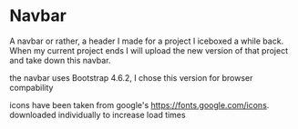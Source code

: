 # Navbar
 A navbar or rather, a header I made for a project I iceboxed a while back. When my current project ends I will upload the new version of that project and take down this navbar.

the navbar uses Bootstrap 4.6.2, I chose this version for browser compability
 
icons have been taken from google's https://fonts.google.com/icons. downloaded individually to increase load times
